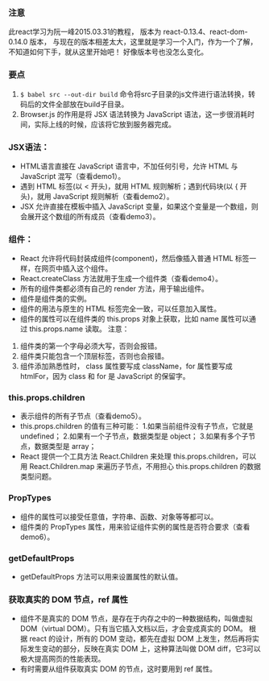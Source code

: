 ### 注意
此react学习为阮一峰2015.03.31的教程，
版本为 react-0.13.4、react-dom-0.14.0 版本，
与现在的版本相差太大，这里就是学习一个入门，作为一个了解，不知道如何下手，就从这里开始吧！
好像版本号也没怎么变化。


### 要点
1. `$ babel src --out-dir build` 命令将src子目录的js文件进行语法转换，转码后的文件全部放在build子目录。
2. Browser.js 的作用是将 JSX 语法转换为 JavaScript 语法，这一步很消耗时间，实际上线的时候，应该将它放到服务器完成。

### JSX语法：
- HTML语言直接在 JavaScript 语言中，不加任何引号，允许 HTML 与 JavaScript 混写（查看demo1）。
- 遇到 HTML 标签(以 < 开头)，就用 HTML 规则解析；遇到代码块(以 { 开头)，就用 JavaScript 规则解析（查看demo2）。
- JSX 允许直接在模板中插入 JavaScript 变量，如果这个变量是一个数组，则会展开这个数组的所有成员（查看demo3）。

### 组件：
- React 允许将代码封装成组件(component)，然后像插入普通 HTML 标签一样，在网页中插入这个组件。
- React.createClass 方法就用于生成一个组件类（查看demo4）。
- 所有的组件类都必须有自己的 render 方法，用于输出组件。
- 组件是组件类的实例。
- 组件的用法与原生的 HTML 标签完全一致，可以任意加入属性。
- 组件的属性可以在组件类的 this.props 对象上获取，比如 name 属性可以通过 this.props.name 读取。
注意：
1. 组件类的第一个字母必须大写，否则会报错。
2. 组件类只能包含一个顶层标签，否则也会报错。
3. 组件添加熟悉性时， class 属性要写成 className，for 属性要写成 htmlFor，因为 class 和 for 是 JavaScript 的保留字。

### this.props.children
- 表示组件的所有子节点（查看demo5）。
- this.props.children 的值有三种可能：
    1.如果当前组件没有子节点，它就是 undefined；
    2.如果有一个子节点，数据类型是 object；
    3.如果有多个子节点，数据类型是 array；
- React 提供一个工具方法 React.Children 来处理 this.props.children，可以用 React.Children.map 来遍历子节点，不用担心 this.props.children 的数据类型问题。

### PropTypes
- 组件的属性可以接受任意值，字符串、函数、对象等等都可以。
- 组件类的 PropTypes 属性，用来验证组件实例的属性是否符合要求（查看demo6）。

### getDefaultProps
- getDefaultProps 方法可以用来设置属性的默认值。

### 获取真实的 DOM 节点，ref 属性
- 组件不是真实的 DOM 节点，是存在于内存之中的一种数据结构，叫做虚拟 DOM（virtual DOM）。只有当它插入文档以后，才会变成真实的 DOM。 根据 react 的设计，所有的 DOM 变动，都先在虚拟 DOM 上发生，然后再将实际发生变动的部分，反映在真实 DOM 上，这种算法叫做 DOM diff，它3可以极大提高网页的性能表现。
- 有时需要从组件获取真实 DOM 的节点，这时要用到 ref 属性。